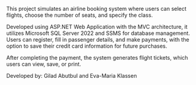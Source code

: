 This project simulates an airline booking system where users can select flights, 
choose the number of seats, and specify the class. 

Developed using ASP.NET Web Application with the MVC architecture, 
it utilizes Microsoft SQL Server 2022 and SSMS for database management. 
Users can register, fill in passenger details, and make payments, 
with the option to save their credit card information for future purchases. 

After completing the payment, the system generates flight tickets, 
which users can view, save, or print.

Developed by: Gilad Abutbul and Eva-Maria Klassen
